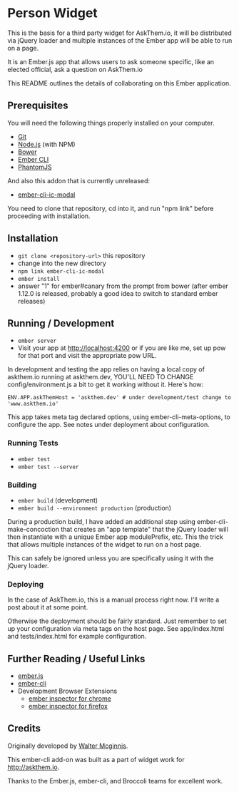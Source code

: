 # Person Widget

This is the basis for a third party widget for AskThem.io, it will be
distributed via jQuery loader and multiple instances of the Ember app will be
able to run on a page.

It is an Ember.js app that allows users to ask someone specific, like
an elected official, ask a question on AskThem.io

This README outlines the details of collaborating on this Ember application.

## Prerequisites

You will need the following things properly installed on your computer.

* [Git](http://git-scm.com/)
* [Node.js](http://nodejs.org/) (with NPM)
* [Bower](http://bower.io/)
* [Ember CLI](http://www.ember-cli.com/)
* [PhantomJS](http://phantomjs.org/)

And also this addon that is currently unreleased:

* [ember-cli-ic-modal](https://github.com/rwjblue/ember-cli-ic-modal)

You need to clone that repository, cd into it, and run "npm link"
before proceeding with installation.

## Installation

* `git clone <repository-url>` this repository
* change into the new directory
* `npm link ember-cli-ic-modal`
* `ember install`
* answer "1" for ember#canary from the prompt from bower (after ember
  1.12.0 is released, probably a good idea to switch to standard ember releases)

## Running / Development

* `ember server`
* Visit your app at [http://localhost:4200](http://localhost:4200) or if you are
  like me, set up pow for that port and visit the appropriate pow URL.

In development and testing the app relies on having a local copy of askthem.io
running at askthem.dev, YOU'LL NEED TO CHANGE config/environment.js a bit to
get it working without it. Here's how:

    ENV.APP.askThemHost = 'askthem.dev' # under development/test change to 'www.askthem.io'

This app takes meta tag declared options, using ember-cli-meta-options, to
configure the app. See notes under deployment about configuration.

### Running Tests

* `ember test`
* `ember test --server`

### Building

* `ember build` (development)
* `ember build --environment production` (production)

During a production build, I have added an additional step using
ember-cli-make-concoction that creates an "app template" that the jQuery loader
will then instantiate with a unique Ember app modulePrefix, etc. This the trick
that allows multiple instances of the widget to run on a host page.

This can safely be ignored unless you are specifically using it with the jQuery
loader.

### Deploying

In the case of AskThem.io, this is a manual process right now. I'll write a post
about it at some point.

Otherwise the deployment should be fairly standard. Just remember to set up
your configuration via meta tags on the host page. See app/index.html and
tests/index.html for example configuration.

## Further Reading / Useful Links

* [ember.js](http://emberjs.com/)
* [ember-cli](http://www.ember-cli.com/)
* Development Browser Extensions
  * [ember inspector for chrome](https://chrome.google.com/webstore/detail/ember-inspector/bmdblncegkenkacieihfhpjfppoconhi)
  * [ember inspector for firefox](https://addons.mozilla.org/en-US/firefox/addon/ember-inspector/)

## Credits

Originally developed by [Walter Mcginnis](https://github.com/walter).

This ember-cli add-on was built as a part of widget work for http://askthem.io.

Thanks to the Ember.js, ember-cli, and Broccoli teams for excellent work.
